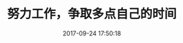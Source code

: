 ---
title:  努力工作，争取多点自己的时间
date:   2017-09-24 17:50:18
categories:
- javascript
tags:
- javascript
excerpt: 最近很忙，忙到连自己学习的时间都没有了，sad
published: false
---